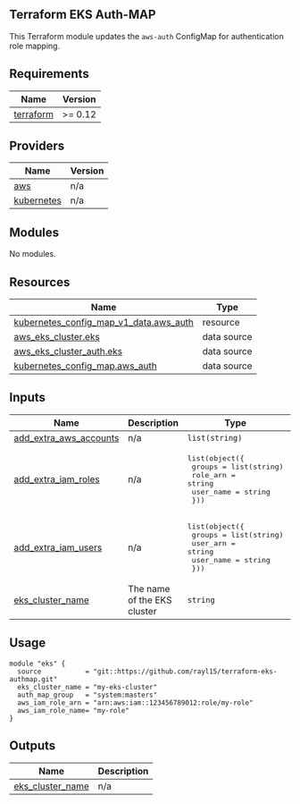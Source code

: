 <!-- BEGIN_TF_DOCS -->
## Terraform EKS Auth-MAP 

This Terraform module updates the `aws-auth` ConfigMap for authentication role mapping.

## Requirements

| Name | Version |
|------|---------|
| <a name="requirement_terraform"></a> [terraform](#requirement\_terraform) | >= 0.12 |

## Providers

| Name | Version |
|------|---------|
| <a name="provider_aws"></a> [aws](#provider\_aws) | n/a |
| <a name="provider_kubernetes"></a> [kubernetes](#provider\_kubernetes) | n/a |

## Modules

No modules.

## Resources

| Name | Type |
|------|------|
| [kubernetes_config_map_v1_data.aws_auth](https://registry.terraform.io/providers/hashicorp/kubernetes/latest/docs/resources/config_map_v1_data) | resource |
| [aws_eks_cluster.eks](https://registry.terraform.io/providers/hashicorp/aws/latest/docs/data-sources/eks_cluster) | data source |
| [aws_eks_cluster_auth.eks](https://registry.terraform.io/providers/hashicorp/aws/latest/docs/data-sources/eks_cluster_auth) | data source |
| [kubernetes_config_map.aws_auth](https://registry.terraform.io/providers/hashicorp/kubernetes/latest/docs/data-sources/config_map) | data source |

## Inputs

| Name | Description | Type | Default | Required |
|------|-------------|------|---------|:--------:|
| <a name="input_add_extra_aws_accounts"></a> [add\_extra\_aws\_accounts](#input\_add\_extra\_aws\_accounts) | n/a | `list(string)` | `[]` | no |
| <a name="input_add_extra_iam_roles"></a> [add\_extra\_iam\_roles](#input\_add\_extra\_iam\_roles) | n/a | <pre>list(object({<br>    groups    = list(string)<br>    role_arn  = string<br>    user_name = string<br>  }))</pre> | `[]` | no |
| <a name="input_add_extra_iam_users"></a> [add\_extra\_iam\_users](#input\_add\_extra\_iam\_users) | n/a | <pre>list(object({<br>    groups    = list(string)<br>    user_arn  = string<br>    user_name = string<br>  }))</pre> | `[]` | no |
| <a name="input_eks_cluster_name"></a> [eks\_cluster\_name](#input\_eks\_cluster\_name) | The name of the EKS cluster | `string` | `""` | no |

## Usage

```hcl
module "eks" {
  source           = "git::https://github.com/rayl15/terraform-eks-authmap.git"
  eks_cluster_name = "my-eks-cluster"
  auth_map_group   = "system:masters"
  aws_iam_role_arn = "arn:aws:iam::123456789012:role/my-role"
  aws_iam_role_name= "my-role"
}
```

## Outputs

| Name | Description |
|------|-------------|
| <a name="output_eks_cluster_name"></a> [eks\_cluster\_name](#output\_eks\_cluster\_name) | n/a |
<!-- END_TF_DOCS -->